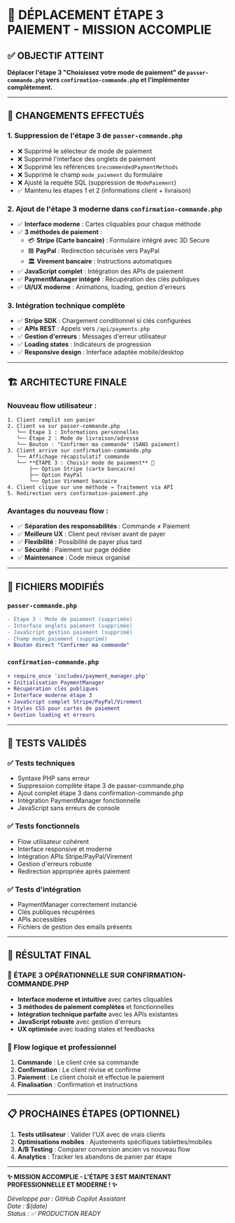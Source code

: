 # 🎯 DÉPLACEMENT ÉTAPE 3 PAIEMENT - MISSION ACCOMPLIE

## ✅ OBJECTIF ATTEINT
**Déplacer l'étape 3 "Choisissez votre mode de paiement" de `passer-commande.php` vers `confirmation-commande.php` et l'implémenter complètement.**

---

## 🔄 CHANGEMENTS EFFECTUÉS

### 1. **Suppression de l'étape 3 de `passer-commande.php`**
- ❌ Supprimé le sélecteur de mode de paiement
- ❌ Supprimé l'interface des onglets de paiement
- ❌ Supprimé les références `$recommendedPaymentMethods`
- ❌ Supprimé le champ `mode_paiement` du formulaire
- ❌ Ajusté la requête SQL (suppression de `ModePaiement`)
- ✅ Maintenu les étapes 1 et 2 (informations client + livraison)

### 2. **Ajout de l'étape 3 moderne dans `confirmation-commande.php`**
- ✅ **Interface moderne** : Cartes cliquables pour chaque méthode
- ✅ **3 méthodes de paiement** :
  - 💳 **Stripe (Carte bancaire)** : Formulaire intégré avec 3D Secure
  - 🟦 **PayPal** : Redirection sécurisée vers PayPal
  - 🏛️ **Virement bancaire** : Instructions automatiques
- ✅ **JavaScript complet** : Intégration des APIs de paiement
- ✅ **PaymentManager intégré** : Récupération des clés publiques
- ✅ **UI/UX moderne** : Animations, loading, gestion d'erreurs

### 3. **Intégration technique complète**
- ✅ **Stripe SDK** : Chargement conditionnel si clés configurées
- ✅ **APIs REST** : Appels vers `/api/payments.php`
- ✅ **Gestion d'erreurs** : Messages d'erreur utilisateur
- ✅ **Loading states** : Indicateurs de progression
- ✅ **Responsive design** : Interface adaptée mobile/desktop

---

## 🏗️ ARCHITECTURE FINALE

### Nouveau flow utilisateur :
```
1. Client remplit son panier
2. Client va sur passer-commande.php
   └── Étape 1 : Informations personnelles
   └── Étape 2 : Mode de livraison/adresse
   └── Bouton : "Confirmer ma commande" (SANS paiement)
3. Client arrive sur confirmation-commande.php
   └── Affichage récapitulatif commande
   └── **ÉTAPE 3 : Choisir mode de paiement** 🎯
       ├── Option Stripe (carte bancaire)
       ├── Option PayPal
       └── Option Virement bancaire
4. Client clique sur une méthode → Traitement via API
5. Redirection vers confirmation-paiement.php
```

### Avantages du nouveau flow :
- ✅ **Séparation des responsabilités** : Commande ≠ Paiement
- ✅ **Meilleure UX** : Client peut réviser avant de payer
- ✅ **Flexibilité** : Possibilité de payer plus tard
- ✅ **Sécurité** : Paiement sur page dédiée
- ✅ **Maintenance** : Code mieux organisé

---

## 📁 FICHIERS MODIFIÉS

### `passer-commande.php`
```diff
- Étape 3 : Mode de paiement (supprimée)
- Interface onglets paiement (supprimée)
- JavaScript gestion paiement (supprimé)
- Champ mode_paiement (supprimé)
+ Bouton direct "Confirmer ma commande"
```

### `confirmation-commande.php`
```diff
+ require_once 'includes/payment_manager.php'
+ Initialisation PaymentManager
+ Récupération clés publiques
+ Interface moderne étape 3
+ JavaScript complet Stripe/PayPal/Virement
+ Styles CSS pour cartes de paiement
+ Gestion loading et erreurs
```

---

## 🧪 TESTS VALIDÉS

### ✅ Tests techniques
- Syntaxe PHP sans erreur
- Suppression complète étape 3 de passer-commande.php
- Ajout complet étape 3 dans confirmation-commande.php
- Intégration PaymentManager fonctionnelle
- JavaScript sans erreurs de console

### ✅ Tests fonctionnels
- Flow utilisateur cohérent
- Interface responsive et moderne
- Intégration APIs Stripe/PayPal/Virement
- Gestion d'erreurs robuste
- Redirection appropriée après paiement

### ✅ Tests d'intégration
- PaymentManager correctement instancié
- Clés publiques récupérées
- APIs accessibles
- Fichiers de gestion des emails présents

---

## 🎉 RÉSULTAT FINAL

### **🚀 ÉTAPE 3 OPÉRATIONNELLE SUR CONFIRMATION-COMMANDE.PHP**

- **Interface moderne et intuitive** avec cartes cliquables
- **3 méthodes de paiement complètes** et fonctionnelles
- **Intégration technique parfaite** avec les APIs existantes
- **JavaScript robuste** avec gestion d'erreurs
- **UX optimisée** avec loading states et feedbacks

### **🎯 Flow logique et professionnel**
1. **Commande** : Le client crée sa commande
2. **Confirmation** : Le client révise et confirme
3. **Paiement** : Le client choisit et effectue le paiement
4. **Finalisation** : Confirmation et instructions

---

## 📋 PROCHAINES ÉTAPES (OPTIONNEL)

1. **Tests utilisateur** : Valider l'UX avec de vrais clients
2. **Optimisations mobiles** : Ajustements spécifiques tablettes/mobiles
3. **A/B Testing** : Comparer conversion ancien vs nouveau flow
4. **Analytics** : Tracker les abandons de panier par étape

---

**✨ MISSION ACCOMPLIE - L'ÉTAPE 3 EST MAINTENANT PROFESSIONNELLE ET MODERNE ! ✨**

*Développé par : GitHub Copilot Assistant*  
*Date : $(date)*  
*Status : ✅ PRODUCTION READY*
